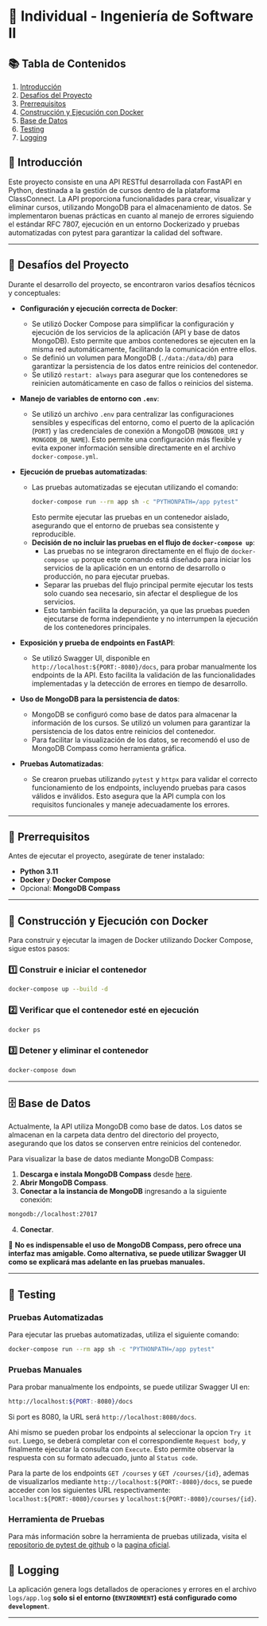 # 📌 Individual - Ingeniería de Software II

## 📚 Tabla de Contenidos

1. [Introducción](#📖-introducción)
2. [Desafíos del Proyecto](#🚀-desafíos-del-proyecto)
3. [Prerrequisitos](#🔧-prerrequisitos)
4. [Construcción y Ejecución con Docker](#🐳-construcción-y-ejecución-con-docker)
5. [Base de Datos](#🗄️-base-de-datos)
6. [Testing](#🧪-testing)
7. [Logging](#📜-logging)

## 📖 Introducción

Este proyecto consiste en una API RESTful desarrollada con FastAPI en Python, destinada a la gestión de cursos dentro de la plataforma ClassConnect. La API proporciona funcionalidades para crear, visualizar y eliminar cursos, utilizando MongoDB para el almacenamiento de datos. Se implementaron buenas prácticas en cuanto al manejo de errores siguiendo el estándar RFC 7807, ejecución en un entorno Dockerizado y pruebas automatizadas con pytest para garantizar la calidad del software.

---

## 🚀 Desafíos del Proyecto

Durante el desarrollo del proyecto, se encontraron varios desafíos técnicos y conceptuales:

- **Configuración y ejecución correcta de Docker**:
  - Se utilizó Docker Compose para simplificar la configuración y ejecución de los servicios de la aplicación (API y base de datos MongoDB). Esto permite que ambos contenedores se ejecuten en la misma red automáticamente, facilitando la comunicación entre ellos.
  - Se definió un volumen para MongoDB (`./data:/data/db`) para garantizar la persistencia de los datos entre reinicios del contenedor.
  - Se utilizó `restart: always` para asegurar que los contenedores se reinicien automáticamente en caso de fallos o reinicios del sistema.

- **Manejo de variables de entorno con `.env`**:
  - Se utilizó un archivo `.env` para centralizar las configuraciones sensibles y específicas del entorno, como el puerto de la aplicación (`PORT`) y las credenciales de conexión a MongoDB (`MONGODB_URI` y `MONGODB_DB_NAME`). Esto permite una configuración más flexible y evita exponer información sensible directamente en el archivo `docker-compose.yml`.

- **Ejecución de pruebas automatizadas**:
  - Las pruebas automatizadas se ejecutan utilizando el comando:
    ```sh
    docker-compose run --rm app sh -c "PYTHONPATH=/app pytest"
    ```
    Esto permite ejecutar las pruebas en un contenedor aislado, asegurando que el entorno de pruebas sea consistente y reproducible.
  - **Decisión de no incluir las pruebas en el flujo de `docker-compose up`**:
    - Las pruebas no se integraron directamente en el flujo de `docker-compose up` porque este comando está diseñado para iniciar los servicios de la aplicación en un entorno de desarrollo o producción, no para ejecutar pruebas.
    - Separar las pruebas del flujo principal permite ejecutar los tests solo cuando sea necesario, sin afectar el despliegue de los servicios.
    - Esto también facilita la depuración, ya que las pruebas pueden ejecutarse de forma independiente y no interrumpen la ejecución de los contenedores principales.

- **Exposición y prueba de endpoints en FastAPI**:
  - Se utilizó Swagger UI, disponible en `http://localhost:${PORT:-8080}/docs`, para probar manualmente los endpoints de la API. Esto facilita la validación de las funcionalidades implementadas y la detección de errores en tiempo de desarrollo.

- **Uso de MongoDB para la persistencia de datos**:
  - MongoDB se configuró como base de datos para almacenar la información de los cursos. Se utilizó un volumen para garantizar la persistencia de los datos entre reinicios del contenedor.
  - Para facilitar la visualización de los datos, se recomendó el uso de MongoDB Compass como herramienta gráfica.

- **Pruebas Automatizadas**:
  - Se crearon pruebas utilizando `pytest` y `httpx` para validar el correcto funcionamiento de los endpoints, incluyendo pruebas para casos válidos e inválidos. Esto asegura que la API cumpla con los requisitos funcionales y maneje adecuadamente los errores.
---

## 🔧 Prerrequisitos

Antes de ejecutar el proyecto, asegúrate de tener instalado:

- **Python 3.11**
- **Docker** y **Docker Compose**
- Opcional: **MongoDB Compass**

---

## 🐳 Construcción y Ejecución con Docker

Para construir y ejecutar la imagen de Docker utilizando Docker Compose, sigue estos pasos:

### 1️⃣ Construir e iniciar el contenedor
```sh
docker-compose up --build -d
```

### 2️⃣ Verificar que el contenedor esté en ejecución
```sh
docker ps
```

### 3️⃣ Detener y eliminar el contenedor
```sh
docker-compose down
```

---

## 🗄️ Base de Datos

Actualmente, la API utiliza MongoDB como base de datos. Los datos se almacenan en la carpeta data dentro del directorio del proyecto, asegurando que los datos se conserven entre reinicios del contenedor.

Para visualizar la base de datos mediante MongoDB Compass:

1. **Descarga e instala MongoDB Compass** desde [here](https://www.mongodb.com/try/download/compass).
2. **Abrir MongoDB Compass**.
3. **Conectar a la instancia de MongoDB** ingresando a la siguiente conexión:
```sh
mongodb://localhost:27017
```
4. **Conectar**.

🚨 **No es indispensable el uso de MongoDB Compass, pero ofrece una interfaz mas amigable. Como alternativa, se puede utilizar Swagger UI como se explicará mas adelante en las pruebas manuales.**

---

## 🧪 Testing

### Pruebas Automatizadas

Para ejecutar las pruebas automatizadas, utiliza el siguiente comando:
```sh
docker-compose run --rm app sh -c "PYTHONPATH=/app pytest"
```

### Pruebas Manuales

Para probar manualmente los endpoints, se puede utilizar Swagger UI en:
```sh
http://localhost:${PORT:-8080}/docs
```
Si port es 8080, la URL será `http://localhost:8080/docs`.

Ahi mismo se pueden probar los endpoints al seleccionar la opcion `Try it out`. Luego, se deberá completar con el correspondiente `Request body`, y finalmente ejecutar la consulta con `Execute`. Esto permite observar la respuesta con su formato adecuado, junto al `Status code`.

Para la parte de los endpoints `GET /courses` y `GET /courses/{id}`, ademas de visualizarlos mediante `http://localhost:${PORT:-8080}/docs`, se puede acceder con los siguientes URL respectivamente: `localhost:${PORT:-8080}/courses` y `localhost:${PORT:-8080}/courses/{id}`.  

### Herramienta de Pruebas

Para más información sobre la herramienta de pruebas utilizada, visita el [repositorio de pytest de github](https://github.com/pytest-dev/pytest) o la [pagina oficial](https://docs.pytest.org/en/stable/).

## 📜 Logging

La aplicación genera logs detallados de operaciones y errores en el archivo `logs/app.log` **solo si el entorno (`ENVIRONMENT`) está configurado como `development`**.

---